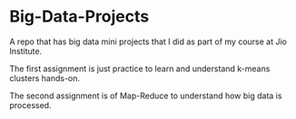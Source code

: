 # Big-Data-Projects
A repo that has big data mini projects that I did as part of my course at Jio Institute. 


The first assignment is just practice to learn and understand k-means clusters hands-on.

The second assignment is of Map-Reduce to understand how big data is processed. 
